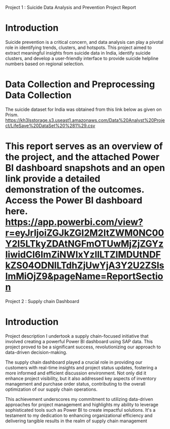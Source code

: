 Project 1 : Suicide Data Analysis and Prevention Project Report

Introduction
============
Suicide prevention is a critical concern, and data analysis can play a pivotal role in identifying trends, clusters, and hotspots. 
This project aimed to extract meaningful insights from suicide data in India, identify suicide clusters, and develop a user-friendly interface to provide suicide helpline numbers based on regional selection.

Data Collection and Preprocessing
Data Collection
================================
The suicide dataset for India was obtained from this link below as given on Prism.
https://kh3lsstorage.s3.useast1.amazonaws.com/Data%20Analyst%20Project/LifeSave%20DataSet%20%281%29.csv

This report serves as an overview of the project, and the attached Power BI dashboard snapshots and an open link provide a detailed demonstration of the outcomes. Access the Power BI dashboard here.
https://app.powerbi.com/view?r=eyJrIjoiZGJkZGI2M2ItZWM0NC00Y2I5LTkyZDAtNGFmOTUwMjZjZGYzIiwidCI6ImZiNWIxYzllLTZlMDUtNDFkZS04ODNlLTdhZjUwYjA3Y2U2ZSIsImMiOjZ9&pageName=ReportSection
======================================================================================================================================================================================================
Project 2 : Supply chain Dashboard

Introduction
============
Project description
I undertook a supply chain-focused initiative that involved creating a powerful Power BI dashboard using SAP data. This project proved to be a significant success, revolutionizing our approach to data-driven decision-making.

The supply chain dashboard played a crucial role in providing our customers with real-time insights and project status updates, fostering a more informed and efficient discussion environment. Not only did it enhance project visibility, but it also addressed key aspects of inventory management and purchase order status, contributing to the overall optimization of our supply chain operations.

This achievement underscores my commitment to utilizing data-driven approaches for project management and highlights my ability to leverage sophisticated tools such as Power BI to create impactful solutions. It's a testament to my dedication to enhancing organizational efficiency and delivering tangible results in the realm of supply chain management
